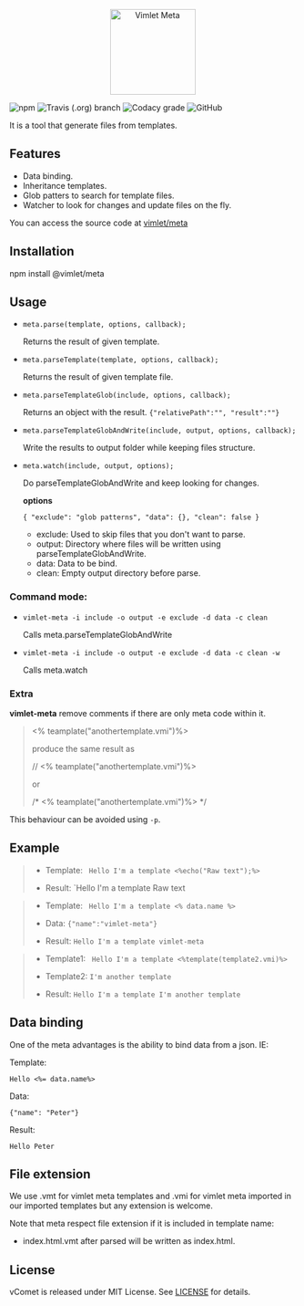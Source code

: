 <p align="center">
<img src="https://vimlet.com/resources/img/Meta-txt.png" title="Vimlet Meta" alt="Vimlet Meta" height="150">
</p>

![npm](https://img.shields.io/npm/v/@vimlet/meta.svg)
![Travis (.org) branch](https://img.shields.io/travis/vimlet/vimlet-meta/master.svg)
![Codacy grade](https://img.shields.io/codacy/grade/d7569552acb2411882cbd07db4b6e092.svg)
![GitHub](https://img.shields.io/github/license/vimlet/vimlet-meta.svg)

It is a tool that generate files from templates.

## Features

* Data binding.
* Inheritance templates.
* Glob patters to search for template files.
* Watcher to look for changes and update files on the fly.


You can access the source code at [vimlet/meta](https://github.com/vimlet/vimlet-meta)

## Installation

npm install @vimlet/meta

## Usage

* `meta.parse(template, options, callback);`

    Returns the result of given template.

* `meta.parseTemplate(template, options, callback);`

    Returns the result of given template file.

* `meta.parseTemplateGlob(include, options, callback);`

    Returns an object with the result. `{"relativePath":"",
    "result":""}`

* `meta.parseTemplateGlobAndWrite(include, output, options, callback);`

    Write the results to output folder while keeping files structure.

* `meta.watch(include, output, options);`

    Do parseTemplateGlobAndWrite and keep looking for changes.

    **options**

    `{
        "exclude": "glob patterns",
        "data": {},
        "clean": false
    }`
 
    * exclude: Used to skip files that you don't want to parse.
    * output: Directory where files will be written using parseTemplateGlobAndWrite.
    * data: Data to be bind.
    * clean: Empty output directory before parse.

### Command mode:

* `vimlet-meta -i include -o output -e exclude -d data -c clean`

    Calls meta.parseTemplateGlobAndWrite

* `vimlet-meta -i include -o output -e exclude -d data -c clean -w`

    Calls meta.watch

### Extra

**vimlet-meta** remove comments if there are only meta code within it.

> <% teamplate("anothertemplate.vmi")%>
> 
> produce the same result as
> 
> // <% teamplate("anothertemplate.vmi")%>
>
> or
>
> /* <% teamplate("anothertemplate.vmi")%> */

This behaviour can be avoided using `-p`.


## Example

>* Template:
>` Hello I'm a template <%echo("Raw text");%>`
>
>* Result:
> `Hello I'm a template Raw text

>* Template:
>` Hello I'm a template <% data.name %>`
>
>* Data:
> `{"name":"vimlet-meta"}`
>* Result:
> `Hello I'm a template vimlet-meta`

>* Template1:
>` Hello I'm a template <%template(template2.vmi)%>`
>
>* Template2:
> `I'm another template`
>
>* Result:
> `Hello I'm a template I'm another template`


## Data binding

One of the meta advantages is the ability to bind data from a json. IE:

Template:

`Hello <%= data.name%>`

Data:

`{"name": "Peter"}`

Result:

```
Hello Peter
```

## File extension

We use .vmt for vimlet meta templates and .vmi for vimlet meta imported in our imported templates but any extension is welcome.

Note that meta respect file extension if it is included in template name:
* index.html.vmt after parsed will be written as index.html.




## License
vComet is released under MIT License. See [LICENSE](https://github.com/vimlet/vimlet-meta/blob/master/LICENSE) for details.
